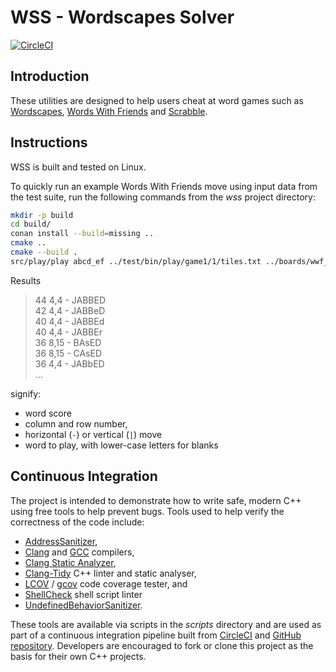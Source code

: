 # WSS - Wordscapes Solver

[![CircleCI](https://circleci.com/gh/johnmcfarlane/wss.svg?style=svg)](https://circleci.com/gh/johnmcfarlane/wss)

## Introduction

These utilities are designed to help users cheat at word games such as
[Wordscapes](https://www.peoplefun.com/games), 
[Words With Friends](https://www.zynga.com/games/words-with-friends-2/) and
[Scrabble](http://www.scrabble.com/).

## Instructions

WSS is built and tested on Linux.

To quickly run an example Words With Friends move using input data from the test
suite, run the following commands from the *wss* project directory:

```sh
mkdir -p build
cd build/
conan install --build=missing ..
cmake ..
cmake --build .
src/play/play abcd_ef ../test/bin/play/game1/1/tiles.txt ../boards/wwf_regular.txt
```

Results

>  44  4,4  - JABBED  
>  42  4,4  - JABBeD  
>  40  4,4  - JABBEd  
>  40  4,4  - JABBEr  
>  36  8,15 - BAsED  
>  36  8,15 - CAsED  
>  36  4,4  - JABbED  
> ...

signify:

* word score
* column and row number,
* horizontal (`-`) or vertical (`|`) move 
* word to play, with lower-case letters for blanks

## Continuous Integration

The project is intended to demonstrate how to write safe, modern C++ using free
tools to help prevent bugs. Tools used to help verify the
correctness of the code include:

* [AddressSanitizer](https://clang.llvm.org/docs/AddressSanitizer.html),
* [Clang](https://clang.llvm.org/) and [GCC](https://gcc.gnu.org/) compilers,
* [Clang Static Analyzer](https://clang-analyzer.llvm.org/),
* [Clang-Tidy](https://clang.llvm.org/extra/clang-tidy/) C++ linter and static
  analyser,
* [LCOV](http://ltp.sourceforge.net/coverage/lcov.php) /
  [gcov](https://gcc.gnu.org/onlinedocs/gcc/Gcov.html) code coverage tester, and
* [ShellCheck](https://www.shellcheck.net/) shell script linter
* [UndefinedBehaviorSanitizer](https://clang.llvm.org/docs/UndefinedBehaviorSanitizer.html).

These tools are available via scripts in the *scripts* directory and are used as
part of a continuous integration pipeline built from 
[CircleCI](https://circleci.com/gh/johnmcfarlane/wss) and
[GitHub repository](https://github.com/johnmcfarlane/wss). Developers are
encouraged to fork or clone this project as the basis for their own C++
projects. 
